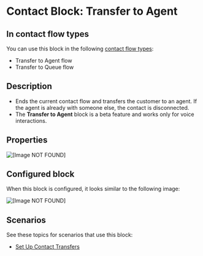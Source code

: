# Contact Block: Transfer to Agent<a name="transfer-to-agent-block"></a>

## In contact flow types<a name="transfer-to-agent-block-types"></a>

You can use this block in the following [contact flow types](create-contact-flow.md#contact-flow-types):
+ Transfer to Agent flow
+ Transfer to Queue flow

## Description<a name="transfer-to-agent-block-description"></a>
+ Ends the current contact flow and transfers the customer to an agent\. If the agent is already with someone else, the contact is disconnected\.
+ The **Transfer to Agent** block is a beta feature and works only for voice interactions\.

## Properties<a name="transfer-to-agent-block-properties"></a>

![\[Image NOT FOUND\]](http://docs.aws.amazon.com/connect/latest/adminguide/images/transfer-to-agent-properties.png)

## Configured block<a name="transfer-to-agent-block-configured"></a>

When this block is configured, it looks similar to the following image:

![\[Image NOT FOUND\]](http://docs.aws.amazon.com/connect/latest/adminguide/images/transfer-to-agent-configured.png)

## Scenarios<a name="transfer-to-agent-block-scenarios"></a>

See these topics for scenarios that use this block:
+ [Set Up Contact Transfers](transfer.md)